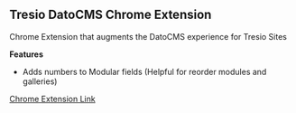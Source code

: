 ## Tresio DatoCMS Chrome Extension

Chrome Extension that augments the DatoCMS experience for Tresio Sites

**Features**
- Adds numbers to Modular fields (Helpful for reorder modules and galleries)

[Chrome Extension Link](https://chrome.google.com/webstore/detail/tresio-datocms-plugin/jejlhhommgpongjbfaifejagmgdndplb)
